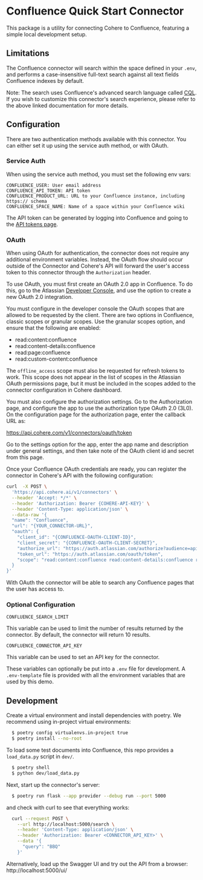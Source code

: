 # Confluence Quick Start Connector

This package is a utility for connecting Cohere to Confluence, featuring a simple local development setup.

## Limitations

The Confluence connector will search within the space defined in your `.env`, and performs a case-insensitive full-text
search against all text fields Confluence indexes by default.

Note: The search uses Confluence's advanced search language called [CQL](https://developer.atlassian.com/cloud/confluence/advanced-searching-using-cql/). If you wish to customize this connector's search experience, please refer to the above linked documentation for more details.

## Configuration

There are two authentication methods available with this connector. You can either set it up using the service auth
method, or with OAuth.

### Service Auth

When using the service auth method, you must set the following env vars:

```
CONFLUENCE_USER: User email address
CONFLUENCE_API_TOKEN: API token
CONFLUENCE_PRODUCT_URL: URL to your Confluence instance, including https:// schema
CONFLUENCE_SPACE_NAME: Name of a space within your Confluence wiki
```

The API token can be generated by logging into Confluence and going to the [API tokens page](https://id.atlassian.com/manage-profile/security/api-tokens).

### OAuth

When using OAuth for authentication, the connector does not require any additional environment variables. Instead,
the OAuth flow should occur outside of the Connector and Cohere's API will forward the user's access token to this
connector through the `Authorization` header.

To use OAuth, you must first create an OAuth 2.0 app in Confluence. To do this, go to the
Atlassian [Developer Console](https://developer.atlassian.com/console/myapps/), and use the option to create a new
OAuth 2.0 integration.

You must configure in the developer console the OAuth scopes that are allowed to be requested by the client. There are
two options in Confluence, classic scopes or granular scopes. Use the granular scopes option, and ensure that the
following are enabled:

* read:content:confluence
* read:content-details:confluence
* read:page:confluence
* read:custom-content:confluence

The `offline_access` scope must also be requested for refresh tokens to work. This scope does not appear in the
list of scopes in the Atlassian OAuth permissions page, but it must be included in the scopes added to the connector
configuration in Cohere dashboard.

You must also configure the authorization settings. Go to the Authorization page, and configure the app to use the
authorization type OAuth 2.0 (3L0). On the configuration page for the authorization page, enter the callback URL as:

https://api.cohere.com/v1/connectors/oauth/token

Go to the settings option for the app, enter the app name and description under general settings, and then take
note of the OAuth client id and secret from this page.

Once your Confluence OAuth credentials are ready, you can register the connector in Cohere's API with the following
configuration:

```bash
curl  -X POST \
  'https://api.cohere.ai/v1/connectors' \
  --header 'Accept: */*' \
  --header 'Authorization: Bearer {COHERE-API-KEY}' \
  --header 'Content-Type: application/json' \
  --data-raw '{
  "name": "Confluence",
  "url": "{YOUR_CONNECTOR-URL}",
  "oauth": {
    "client_id": "{CONFLUENCE-OAUTH-CLIENT-ID}",
    "client_secret": "{CONFLUENCE-OAUTH-CLIENT-SECRET}",
    "authorize_url": "https://auth.atlassian.com/authorize?audience=api.atlassian.com&response_type=code&prompt=consent",
    "token_url": "https://auth.atlassian.com/oauth/token",
    "scope": "read:content:confluence read:content-details:confluence read:page:confluence read:custom-content:confluence offline_access"
  }
}'
```

With OAuth the connector will be able to search any Confluence pages that the user has access to.

### Optional Configuration

```
CONFLUENCE_SEARCH_LIMIT
```

This variable can be used to limit the number of results returned by the connector.
By default, the connector will return 10 results.

```
CONFLUENCE_CONNECTOR_API_KEY
```

This variable can be used to set an API key for the connector.

These variables can optionally be put into a `.env` file for development.
A `.env-template` file is provided with all the environment variables that are used by this demo.

## Development

Create a virtual environment and install dependencies with poetry. We recommend using in-project virtual environments:

```bash
  $ poetry config virtualenvs.in-project true
  $ poetry install --no-root
```

To load some test documents into Confluence, this repo provides a `load_data.py` script in `dev/`.

```bash
  $ poetry shell
  $ python dev/load_data.py
```

Next, start up the connector's server:

```bash
  $ poetry run flask --app provider --debug run --port 5000
```

and check with curl to see that everything works:

```bash
  curl --request POST \
    --url http://localhost:5000/search \
    --header 'Content-Type: application/json' \
    --header 'Authorization: Bearer <CONNECTOR_API_KEY>' \
    --data '{
      "query": "BBQ"
    }'
```

Alternatively, load up the Swagger UI and try out the API from a browser: http://localhost:5000/ui/

